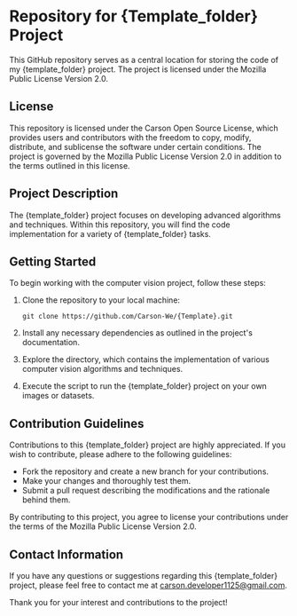# Repository for {Template_folder} Project

This GitHub repository serves as a central location for storing the code of my {template_folder} project. The project is licensed under the Mozilla Public License Version 2.0.

## License

This repository is licensed under the Carson Open Source License, which provides users and contributors with the freedom to copy, modify, distribute, and sublicense the software under certain conditions. The project is governed by the Mozilla Public License Version 2.0 in addition to the terms outlined in this license.

## Project Description

The {template_folder} project focuses on developing advanced algorithms and techniques. Within this repository, you will find the code implementation for a variety of {template_folder} tasks.

## Getting Started

To begin working with the computer vision project, follow these steps:

1. Clone the repository to your local machine:

   `
   git clone https://github.com/Carson-We/{Template}.git
   `

2. Install any necessary dependencies as outlined in the project's documentation.

3. Explore the directory, which contains the implementation of various computer vision algorithms and techniques.

4. Execute the script to run the {template_folder} project on your own images or datasets.

## Contribution Guidelines

Contributions to this {template_folder} project are highly appreciated. If you wish to contribute, please adhere to the following guidelines:

- Fork the repository and create a new branch for your contributions.
- Make your changes and thoroughly test them.
- Submit a pull request describing the modifications and the rationale behind them.

By contributing to this project, you agree to license your contributions under the terms of the Mozilla Public License Version 2.0.

## Contact Information

If you have any questions or suggestions regarding this {template_folder} project, please feel free to contact me at [carson.developer1125@gmail.com](mailto:carson.developer1125@gmail.com).

Thank you for your interest and contributions to the project!
